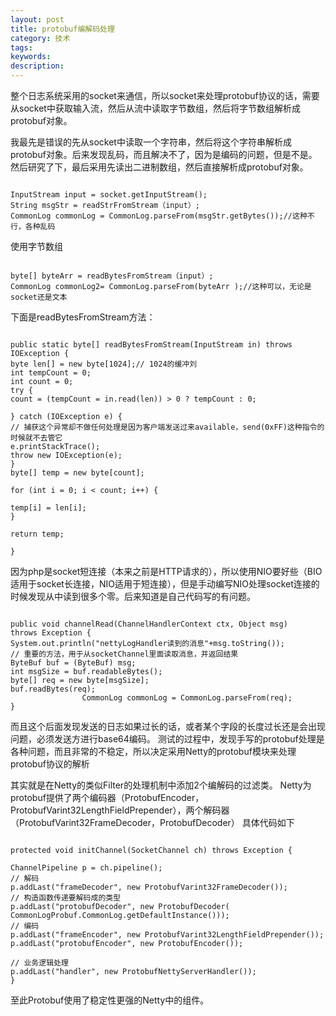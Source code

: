 ```yaml
---
layout: post
title: protobuf编解码处理
category: 技术
tags: 
keywords: 
description: 
---
```


整个日志系统采用的socket来通信，所以socket来处理protobuf协议的话，需要从socket中获取输入流，然后从流中读取字节数组，然后将字节数组解析成protobuf对象。

我最先是错误的先从socket中读取一个字符串，然后将这个字符串解析成protobuf对象。后来发现乱码，而且解决不了，因为是编码的问题，但是不是。然后研究了下，最后采用先读出二进制数组，然后直接解析成protobuf对象。

```

InputStream input = socket.getInputStream();
String msgStr = readStrFromStream（input）;
CommonLog commonLog = CommonLog.parseFrom(msgStr.getBytes());//这种不行，各种乱码

```

使用字节数组

```

byte[] byteArr = readBytesFromStream（input）;
CommonLog commonLog2= CommonLog.parseFrom(byteArr );//这种可以，无论是socket还是文本

```

下面是readBytesFromStream方法：

```

public static byte[] readBytesFromStream(InputStream in) throws IOException {
byte len[] = new byte[1024];// 1024的缓冲刘
int tempCount = 0;
int count = 0;
try {
count = (tempCount = in.read(len)) > 0 ? tempCount : 0;

} catch (IOException e) {
// 捕获这个异常却不做任何处理是因为客户端发送过来available，send(0xFF)这种指令的时候就不去管它
e.printStackTrace();
throw new IOException(e);
}
byte[] temp = new byte[count];

for (int i = 0; i < count; i++) {

temp[i] = len[i];
}

return temp;

}

```

因为php是socket短连接（本来之前是HTTP请求的），所以使用NIO要好些（BIO适用于socket长连接，NIO适用于短连接），但是手动编写NIO处理socket连接的时候发现从中读到很多个零。后来知道是自己代码写的有问题。

```

public void channelRead(ChannelHandlerContext ctx, Object msg)
throws Exception {
System.out.println("nettyLogHandler读到的消息"+msg.toString());
// 重要的方法，用于从socketChannel里面读取消息，并返回结果
ByteBuf buf = (ByteBuf) msg;
int msgSize = buf.readableBytes();
byte[] req = new byte[msgSize];
buf.readBytes(req);
                CommonLog commonLog = CommonLog.parseFrom(req);
}

```

而且这个后面发现发送的日志如果过长的话，或者某个字段的长度过长还是会出现问题，必须发送方进行base64编码。
测试的过程中，发现手写的protobuf处理是各种问题，而且非常的不稳定，所以决定采用Netty的protobuf模块来处理protobuf协议的解析


其实就是在Netty的类似Filter的处理机制中添加2个编解码的过滤类。
Netty为protobuf提供了两个编码器（ProtobufEncoder，ProtobufVarint32LengthFieldPrepender），两个解码器（ProtobufVarint32FrameDecoder，ProtobufDecoder）
具体代码如下

```

protected void initChannel(SocketChannel ch) throws Exception {

ChannelPipeline p = ch.pipeline();
// 解码
p.addLast("frameDecoder", new ProtobufVarint32FrameDecoder());
// 构造函数传递要解码成的类型
p.addLast("protobufDecoder", new ProtobufDecoder(
CommonLogProbuf.CommonLog.getDefaultInstance()));
// 编码
p.addLast("frameEncoder", new ProtobufVarint32LengthFieldPrepender());
p.addLast("protobufEncoder", new ProtobufEncoder());

// 业务逻辑处理
p.addLast("handler", new ProtobufNettyServerHandler());
}

```

至此Protobuf使用了稳定性更强的Netty中的组件。





